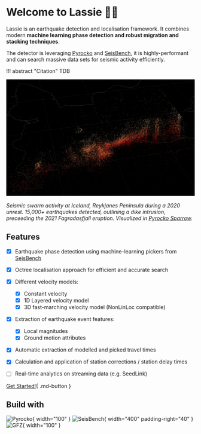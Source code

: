 # Welcome to Lassie 🐕‍🦺

Lassie is an earthquake detection and localisation framework. It combines modern **machine learning phase detection and robust migration and stacking techniques**.

The detector is leveraging [Pyrocko](https://pyrocko.org) and [SeisBench](https://github.com/seisbench/seisbench), it is highly-performant and can search massive data sets for seismic activity efficiently.

!!! abstract "Citation"
    TDB

![Reykjanes detections](images/reykjanes-demo.webp)

*Seismic swarm activity at Iceland, Reykjanes Peninsula during a 2020 unrest. 15,000+ earthquakes detected, outlining a dike intrusion, preceeding the 2021 Fagradasfjall eruption. Visualized in [Pyrocko Sparrow](https://pyrocko.org).*

## Features

* [x] Earthquake phase detection using machine-learning pickers from [SeisBench](https://github.com/seisbench/seisbench)
* [x] Octree localisation approach for efficient and accurate search
* [x] Different velocity models:
    * [x] Constant velocity
    * [x] 1D Layered velocity model
    * [x] 3D fast-marching velocity model (NonLinLoc compatible)
* [x] Extraction of earthquake event features:
    * [x] Local magnitudes
    * [x] Ground motion attributes
* [x] Automatic extraction of modelled and picked travel times
* [x] Calculation and application of station corrections / station delay times
* [ ] Real-time analytics on streaming data (e.g. SeedLink)


[Get Started!](getting_started.md){ .md-button }

## Build with

![Pyrocko](https://pyrocko.org/docs/current/_images/pyrocko_shadow.png){ width="100" }
![SeisBench](https://seisbench.readthedocs.io/en/stable/_images/seisbench_logo_subtitle_outlined.svg){ width="400" padding-right="40" }
![GFZ](https://www.gfz-potsdam.de/fileadmin/gfz/GFZ.svg){ width="100" }
